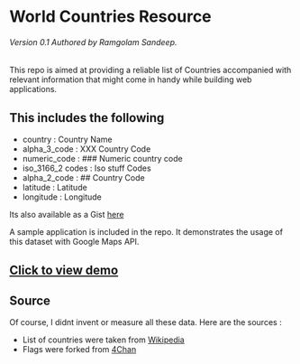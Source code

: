 # World Countries Resource
###### Version 0.1 Authored by Ramgolam Sandeep.

This repo is aimed at providing a reliable list of Countries accompanied with relevant information that might come in handy while building web applications. 

## This includes the following
* country          : Country Name
* alpha_3_code     : XXX Country Code
* numeric_code     : ### Numeric country code
* iso_3166_2 codes : Iso stuff Codes
* alpha_2_code     : ## Country Code 
* latitude         : Latitude
* longitude        : Longitude

Its also available as a Gist [here](https://gist.github.com/MrSunshyne/5662107)

A sample application is included in the repo. It demonstrates the usage of this dataset with Google Maps API. 

## [Click to view demo](http://mrsunshyne.github.io/demo/world-countries-resource/)

## Source
Of course, I didnt invent or measure all these data. Here are the sources :

* List of countries were taken from [Wikipedia](http://en.wikipedia.org/wiki/ISO_3166-1)
* Flags were forked from [4Chan](https://github.com/4chan/4chan-API)    
